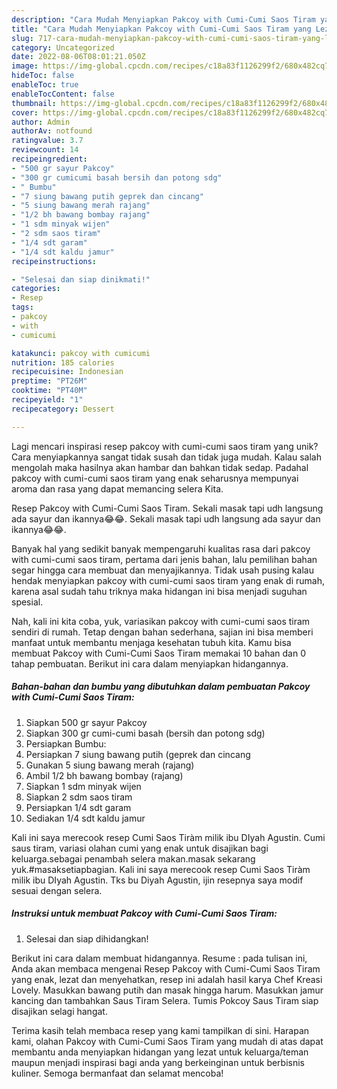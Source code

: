 ```yaml
---
description: "Cara Mudah Menyiapkan Pakcoy with Cumi-Cumi Saos Tiram yang Lezat Sekali"
title: "Cara Mudah Menyiapkan Pakcoy with Cumi-Cumi Saos Tiram yang Lezat Sekali"
slug: 717-cara-mudah-menyiapkan-pakcoy-with-cumi-cumi-saos-tiram-yang-lezat-sekali
category: Uncategorized
date: 2022-08-06T08:01:21.050Z
image: https://img-global.cpcdn.com/recipes/c18a83f1126299f2/680x482cq70/pakcoy-with-cumi-cumi-saos-tiram-foto-resep-utama.jpg
hideToc: false
enableToc: true
enableTocContent: false
thumbnail: https://img-global.cpcdn.com/recipes/c18a83f1126299f2/680x482cq70/pakcoy-with-cumi-cumi-saos-tiram-foto-resep-utama.jpg
cover: https://img-global.cpcdn.com/recipes/c18a83f1126299f2/680x482cq70/pakcoy-with-cumi-cumi-saos-tiram-foto-resep-utama.jpg
author: Admin
authorAv: notfound
ratingvalue: 3.7
reviewcount: 14
recipeingredient:
- "500 gr sayur Pakcoy"
- "300 gr cumicumi basah bersih dan potong sdg"
- " Bumbu"
- "7 siung bawang putih geprek dan cincang"
- "5 siung bawang merah rajang"
- "1/2 bh bawang bombay rajang"
- "1 sdm minyak wijen"
- "2 sdm saos tiram"
- "1/4 sdt garam"
- "1/4 sdt kaldu jamur"
recipeinstructions:

- "Selesai dan siap dinikmati!"
categories:
- Resep
tags:
- pakcoy
- with
- cumicumi

katakunci: pakcoy with cumicumi 
nutrition: 185 calories
recipecuisine: Indonesian
preptime: "PT26M"
cooktime: "PT40M"
recipeyield: "1"
recipecategory: Dessert

---
```





Lagi mencari inspirasi resep pakcoy with cumi-cumi saos tiram yang unik? Cara menyiapkannya sangat tidak susah dan tidak juga mudah. Kalau salah mengolah maka hasilnya akan hambar dan bahkan tidak sedap. Padahal pakcoy with cumi-cumi saos tiram yang enak seharusnya mempunyai aroma dan rasa yang dapat memancing selera Kita.





Resep Pakcoy with Cumi-Cumi Saos Tiram. Sekali masak tapi udh langsung ada sayur dan ikannya😂😂. Sekali masak tapi udh langsung ada sayur dan ikannya😂😂.

Banyak hal yang sedikit banyak mempengaruhi kualitas rasa dari pakcoy with cumi-cumi saos tiram, pertama dari jenis bahan, lalu pemilihan bahan segar hingga cara membuat dan menyajikannya. Tidak usah pusing kalau hendak menyiapkan pakcoy with cumi-cumi saos tiram yang enak di rumah, karena asal sudah tahu triknya maka hidangan ini bisa menjadi suguhan spesial.






Nah, kali ini kita coba, yuk, variasikan pakcoy with cumi-cumi saos tiram sendiri di rumah. Tetap dengan bahan sederhana, sajian ini bisa memberi manfaat untuk membantu menjaga kesehatan tubuh kita. Kamu bisa membuat Pakcoy with Cumi-Cumi Saos Tiram memakai 10 bahan dan 0 tahap pembuatan. Berikut ini cara dalam menyiapkan hidangannya.

<!--inarticleads1-->

##### Bahan-bahan dan bumbu yang dibutuhkan dalam pembuatan Pakcoy with Cumi-Cumi Saos Tiram:

1. Siapkan 500 gr sayur Pakcoy
1. Siapkan 300 gr cumi-cumi basah (bersih dan potong sdg)
1. Persiapkan  Bumbu:
1. Persiapkan 7 siung bawang putih (geprek dan cincang
1. Gunakan 5 siung bawang merah (rajang)
1. Ambil 1/2 bh bawang bombay (rajang)
1. Siapkan 1 sdm minyak wijen
1. Siapkan 2 sdm saos tiram
1. Persiapkan 1/4 sdt garam
1. Sediakan 1/4 sdt kaldu jamur


Kali ini saya merecook resep Cumi Saos Tiràm milik ibu DIyah Agustin. Cumi saus tiram, variasi olahan cumi yang enak untuk disajikan bagi keluarga.sebagai penambah selera makan.masak sekarang yuk.#masaksetiapbagian. Kali ini saya merecook resep Cumi Saos Tiràm milik ibu DIyah Agustin. Tks bu Diyah Agustin, ijin resepnya saya modif sesuai dengan selera. 

<!--inarticleads2-->

##### Instruksi untuk membuat Pakcoy with Cumi-Cumi Saos Tiram:


1. Selesai dan siap dihidangkan!

Berikut ini cara dalam membuat hidangannya. Resume : pada tulisan ini, Anda akan membaca mengenai Resep Pakcoy with Cumi-Cumi Saos Tiram yang enak, lezat dan menyehatkan, resep ini adalah hasil karya Chef Kreasi Lovely. Masukkan bawang putih dan masak hingga harum. Masukkan jamur kancing dan tambahkan Saus Tiram Selera. Tumis Pokcoy Saus Tiram siap disajikan selagi hangat. 

Terima kasih telah membaca resep yang kami tampilkan di sini. Harapan kami, olahan Pakcoy with Cumi-Cumi Saos Tiram yang mudah di atas dapat membantu anda menyiapkan hidangan yang lezat untuk keluarga/teman maupun menjadi inspirasi bagi anda yang berkeinginan untuk berbisnis kuliner. Semoga bermanfaat dan selamat mencoba!
